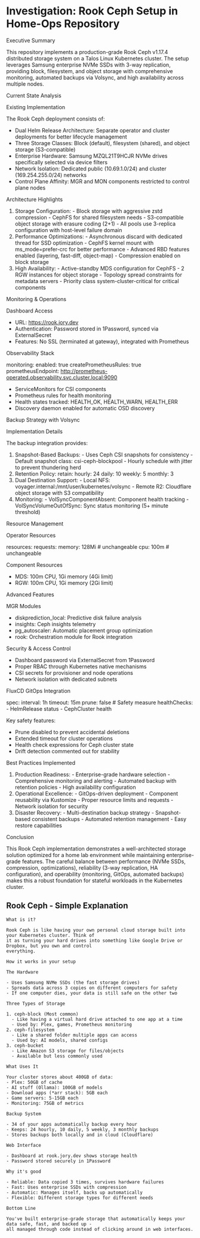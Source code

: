 # Investigation: Rook Ceph Setup in Home-Ops Repository

  Executive Summary

  This repository implements a production-grade Rook Ceph v1.17.4 distributed storage system on a Talos
  Linux Kubernetes cluster. The setup leverages Samsung enterprise NVMe SSDs with 3-way replication,
  providing block, filesystem, and object storage with comprehensive monitoring, automated backups via
  Volsync, and high availability across multiple nodes.

  Current State Analysis

  Existing Implementation

  The Rook Ceph deployment consists of:

  - Dual Helm Release Architecture: Separate operator and cluster deployments for better lifecycle
  management
  - Three Storage Classes: Block (default), filesystem (shared), and object storage (S3-compatible)
  - Enterprise Hardware: Samsung MZQL21T9HCJR NVMe drives specifically selected via device filters
  - Network Isolation: Dedicated public (10.69.1.0/24) and cluster (169.254.255.0/24) networks
  - Control Plane Affinity: MGR and MON components restricted to control plane nodes

  Architecture Highlights

  1. Storage Configuration:
    - Block storage with aggressive zstd compression
    - CephFS for shared filesystem needs
    - S3-compatible object storage with erasure coding (2+1)
    - All pools use 3-replica configuration with host-level failure domain
  2. Performance Optimizations:
    - Asynchronous discard with dedicated thread for SSD optimization
    - CephFS kernel mount with ms_mode=prefer-crc for better performance
    - Advanced RBD features enabled (layering, fast-diff, object-map)
    - Compression enabled on block storage
  3. High Availability:
    - Active-standby MDS configuration for CephFS
    - 2 RGW instances for object storage
    - Topology spread constraints for metadata servers
    - Priority class system-cluster-critical for critical components

  Monitoring & Operations

  Dashboard Access

  - URL: https://rook.jory.dev
  - Authentication: Password stored in 1Password, synced via ExternalSecret
  - Features: No SSL (terminated at gateway), integrated with Prometheus

  Observability Stack

  monitoring:
    enabled: true
    createPrometheusRules: true
    prometheusEndpoint: http://prometheus-operated.observability.svc.cluster.local:9090

  - ServiceMonitors for CSI components
  - Prometheus rules for health monitoring
  - Health states tracked: HEALTH_OK, HEALTH_WARN, HEALTH_ERR
  - Discovery daemon enabled for automatic OSD discovery

  Backup Strategy with Volsync

  Implementation Details

  The backup integration provides:

  1. Snapshot-Based Backups:
    - Uses Ceph CSI snapshots for consistency
    - Default snapshot class: csi-ceph-blockpool
    - Hourly schedule with jitter to prevent thundering herd
  2. Retention Policy:
  retain:
    hourly: 24
    daily: 10
    weekly: 5
    monthly: 3
  3. Dual Destination Support:
    - Local NFS: voyager.internal:/mnt/user/kubernetes/volsync
    - Remote R2: Cloudflare object storage with S3 compatibility
  4. Monitoring:
    - VolSyncComponentAbsent: Component health tracking
    - VolSyncVolumeOutOfSync: Sync status monitoring (5+ minute threshold)

  Resource Management

  Operator Resources

  resources:
    requests:
      memory: 128Mi  # unchangeable
      cpu: 100m      # unchangeable

  Component Resources

  - MDS: 100m CPU, 1Gi memory (4Gi limit)
  - RGW: 100m CPU, 1Gi memory (2Gi limit)

  Advanced Features

  MGR Modules

  - diskprediction_local: Predictive disk failure analysis
  - insights: Ceph insights telemetry
  - pg_autoscaler: Automatic placement group optimization
  - rook: Orchestration module for Rook integration

  Security & Access Control

  - Dashboard password via ExternalSecret from 1Password
  - Proper RBAC through Kubernetes native mechanisms
  - CSI secrets for provisioner and node operations
  - Network isolation with dedicated subnets

  FluxCD GitOps Integration

  spec:
    interval: 1h
    timeout: 15m
    prune: false  # Safety measure
    healthChecks:
      - HelmRelease status
      - CephCluster health

  Key safety features:
  - Prune disabled to prevent accidental deletions
  - Extended timeout for cluster operations
  - Health check expressions for Ceph cluster state
  - Drift detection commented out for stability

  Best Practices Implemented

  1. Production Readiness:
    - Enterprise-grade hardware selection
    - Comprehensive monitoring and alerting
    - Automated backup with retention policies
    - High availability configuration
  2. Operational Excellence:
    - GitOps-driven deployment
    - Component reusability via Kustomize
    - Proper resource limits and requests
    - Network isolation for security
  3. Disaster Recovery:
    - Multi-destination backup strategy
    - Snapshot-based consistent backups
    - Automated retention management
    - Easy restore capabilities

  Conclusion

  This Rook Ceph implementation demonstrates a well-architected storage solution optimized for a home lab
   environment while maintaining enterprise-grade features. The careful balance between performance (NVMe
   SSDs, compression, optimizations), reliability (3-way replication, HA configuration), and operability
  (monitoring, GitOps, automated backups) makes this a robust foundation for stateful workloads in the
  Kubernetes cluster.
  
  ## Rook Ceph - Simple Explanation
  
    What is it?
  
    Rook Ceph is like having your own personal cloud storage built into your Kubernetes cluster. Think of
    it as turning your hard drives into something like Google Drive or Dropbox, but you own and control
    everything.
  
    How it works in your setup
  
    The Hardware
  
    - Uses Samsung NVMe SSDs (the fast storage drives)
    - Spreads data across 3 copies on different computers for safety
    - If one computer dies, your data is still safe on the other two
  
    Three Types of Storage
  
    1. ceph-block (Most common)
      - Like having a virtual hard drive attached to one app at a time
      - Used by: Plex, games, Prometheus monitoring
    2. ceph-filesystem
      - Like a shared folder multiple apps can access
      - Used by: AI models, shared configs
    3. ceph-bucket
      - Like Amazon S3 storage for files/objects
      - Available but less commonly used
  
    What Uses It
  
    Your cluster stores about 400GB of data:
    - Plex: 50GB of cache
    - AI stuff (Ollama): 100GB of models
    - Download apps (*arr stack): 5GB each
    - Game servers: 5-15GB each
    - Monitoring: 75GB of metrics
  
    Backup System
  
    - 34 of your apps automatically backup every hour
    - Keeps: 24 hourly, 10 daily, 5 weekly, 3 monthly backups
    - Stores backups both locally and in cloud (Cloudflare)
  
    Web Interface
  
    - Dashboard at rook.jory.dev shows storage health
    - Password stored securely in 1Password
  
    Why it's good
  
    - Reliable: Data copied 3 times, survives hardware failures
    - Fast: Uses enterprise SSDs with compression
    - Automatic: Manages itself, backs up automatically
    - Flexible: Different storage types for different needs
  
    Bottom Line
  
    You've built enterprise-grade storage that automatically keeps your data safe, fast, and backed up -
    all managed through code instead of clicking around in web interfaces.